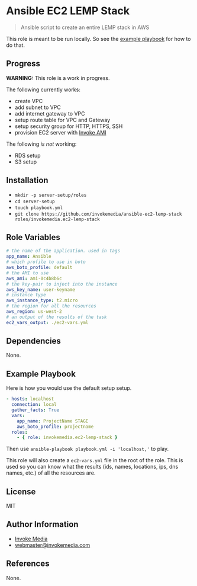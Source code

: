Ansible EC2 LEMP Stack
======================

> Ansible script to create an entire LEMP stack in AWS

This role is meant to be run locally. So see the [example playbook](#example-playbook) for how to do that.

Progress
--------

**WARNING:** This role is a work in progress.

The following currently works:

* create VPC
* add subnet to VPC
* add internet gateway to VPC
* setup route table for VPC and Gateway
* setup security group for HTTP, HTTPS, SSH
* provision EC2 server with [Invoke AMI](https://github.com/invokemedia/settler-ami-provision)

The following _is not_ working:

* RDS setup
* S3 setup

Installation
------------

* `mkdir -p server-setup/roles`
* `cd server-setup`
* `touch playbook.yml`
* `git clone https://github.com/invokemedia/ansible-ec2-lemp-stack roles/invokemedia.ec2-lemp-stack`

Role Variables
--------------

```yaml
# the name of the application. used in tags
app_name: Ansible
# which profile to use in boto
aws_boto_profile: default
# the AMI to use
aws_ami: ami-0c4b8b6c
# the key-pair to inject into the instance
aws_key_name: user-keyname
# instance type
aws_instance_type: t2.micro
# the region for all the resources
aws_region: us-west-2
# an output of the results of the task
ec2_vars_output: ./ec2-vars.yml
```

Dependencies
------------

None.

Example Playbook
-------------------------

Here is how you would use the default setup setup.

```yaml
- hosts: localhost
  connection: local
  gather_facts: True
  vars:
    app_name: ProjectName STAGE
    aws_boto_profile: projectname
  roles:
    - { role: invokemedia.ec2-lemp-stack }
```

Then use `ansible-playbook playbook.yml -i 'localhost,'` to play.

This role will also create a `ec2-vars.yml` file in the root of the role. This is used so you can know what the results (ids, names, locations, ips, dns names, etc.) of all the resources are.

License
-------

MIT

Author Information
------------------

* [Invoke Media](http://www.invokemedia.com/)
* <webmaster@invokemedia.com>

References
----------

None.
